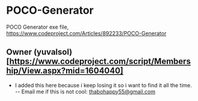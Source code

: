 # POCO-Generator
POCO Generator exe file, https://www.codeproject.com/Articles/892233/POCO-Generator
## Owner (yuvalsol)[https://www.codeproject.com/script/Membership/View.aspx?mid=1604040]

- I added this here because i keep losing it so i want to find it all the time.  
-- Email me if this is not cool: thabohappy55@gmail.com
